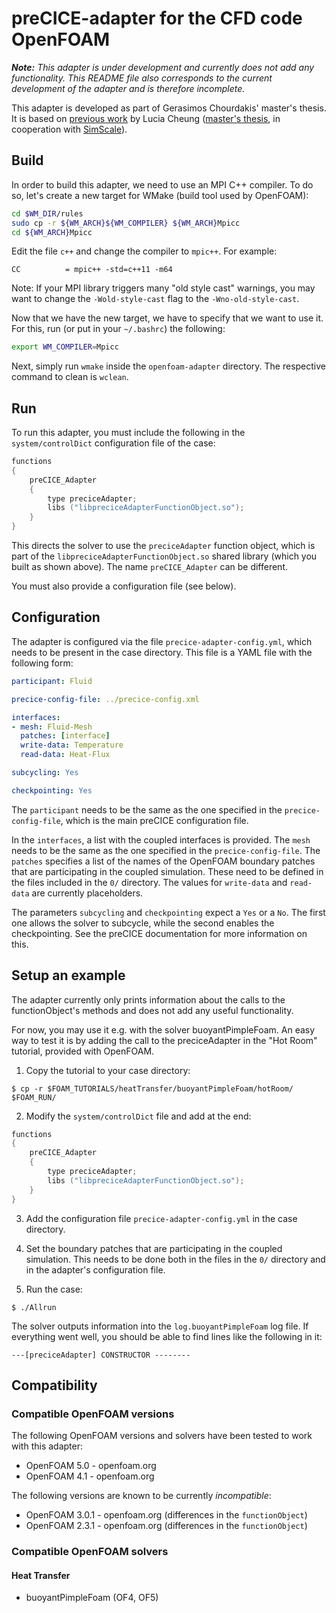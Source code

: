 # preCICE-adapter for the CFD code OpenFOAM

_**Note:** This adapter is under development and currently does not add
any functionality. This README file also corresponds to the current
development of the adapter and is therefore incomplete._

This adapter is developed as part of Gerasimos Chourdakis' master's thesis.
It is based on [previous work](https://github.com/ludcila/CHT-preCICE) by Lucia Cheung ([master's thesis](https://www5.in.tum.de/pub/Cheung2016_Thesis.pdf), in cooperation with [SimScale](https://www.simscale.com/)).

## Build
In order to build this adapter, we need to use an MPI C++ compiler.
To do so, let's create a new target for WMake (build tool used by OpenFOAM):

```bash
cd $WM_DIR/rules
sudo cp -r ${WM_ARCH}${WM_COMPILER} ${WM_ARCH}Mpicc
cd ${WM_ARCH}Mpicc
```

Edit the file `c++` and change the compiler to `mpic++`. For example:

```make
CC          = mpic++ -std=c++11 -m64
```

Note: If your MPI library triggers many "old style cast" warnings, you may
want to change the `-Wold-style-cast` flag to the `-Wno-old-style-cast`.

Now that we have the new target, we have to specify that we want to use it.
For this, run (or put in your `~/.bashrc`) the following:

```bash
export WM_COMPILER=Mpicc
```

Next, simply run `wmake` inside the `openfoam-adapter` directory.
The respective command to clean is `wclean`.

## Run
To run this adapter, you must include the following in
the `system/controlDict` configuration file of the case:

```c++
functions
{
    preCICE_Adapter
    {
        type preciceAdapter;
        libs ("libpreciceAdapterFunctionObject.so");
    }
}
```
This directs the solver to use the `preciceAdapter` function object,
which is part of the `libpreciceAdapterFunctionObject.so` shared library
(which you built as shown above).
The name `preCICE_Adapter` can be different.

You must also provide a configuration file (see below).

## Configuration
The adapter is configured via the file `precice-adapter-config.yml`, which
needs to be present in the case directory. This file is a YAML file with the
following form:

```yaml
participant: Fluid

precice-config-file: ../precice-config.xml

interfaces:
- mesh: Fluid-Mesh
  patches: [interface]
  write-data: Temperature
  read-data: Heat-Flux

subcycling: Yes

checkpointing: Yes
```

The `participant` needs to be the same as the one specified in the `precice-config-file`,
which is the main preCICE configuration file.

In the `interfaces`, a list with the coupled interfaces is provided.
The `mesh` needs to be the same as the one specified in the `precice-config-file`.
The `patches` specifies a list of the names of the OpenFOAM boundary patches that are
participating in the coupled simulation. These need to be defined in the files
included in the `0/` directory. The values for `write-data` and `read-data` are
currently placeholders.

The parameters `subcycling` and `checkpointing` expect a `Yes` or a `No`.
The first one allows the solver to subcycle, while the second enables the
checkpointing. See the preCICE documentation for more information on this.

## Setup an example
The adapter currently only prints information about the calls to the
functionObject's methods and does not add any useful functionality.

For now, you may use it e.g. with the solver buoyantPimpleFoam.
An easy way to test it is by adding the call to the preciceAdapter
in the "Hot Room" tutorial, provided with OpenFOAM.

1. Copy the tutorial to your case directory:
```
$ cp -r $FOAM_TUTORIALS/heatTransfer/buoyantPimpleFoam/hotRoom/ $FOAM_RUN/
```

2. Modify the `system/controlDict` file and add at the end:
```c++
functions
{
    preCICE_Adapter
    {
        type preciceAdapter;
        libs ("libpreciceAdapterFunctionObject.so");
    }
}
```

3. Add the configuration file `precice-adapter-config.yml` in the case directory.

4. Set the boundary patches that are participating in the coupled simulation.
This needs to be done both in the files in the `0/` directory and in the adapter's
configuration file.

5. Run the case:
```
$ ./Allrun
```

The solver outputs information into the `log.buoyantPimpleFoam` log file.
If everything went well, you should be able to find lines like the following in it:
```
---[preciceAdapter] CONSTRUCTOR --------
```

## Compatibility

### Compatible OpenFOAM versions

The following OpenFOAM versions and solvers have been tested to work with this adapter:

* OpenFOAM 5.0 - openfoam.org
* OpenFOAM 4.1 - openfoam.org

The following versions are known to be currently _incompatible_:

* OpenFOAM 3.0.1 - openfoam.org (differences in the `functionObject`)
* OpenFOAM 2.3.1 - openfoam.org (differences in the `functionObject`)

### Compatible OpenFOAM solvers

#### Heat Transfer

* buoyantPimpleFoam (OF4, OF5)
